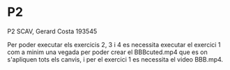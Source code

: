 # P2
P2 SCAV, Gerard Costa 193545

Per poder executar els exercicis 2, 3 i 4 es necessita executar el exercici 1 com a minim una
vegada per poder crear el BBBcuted.mp4 que es on s'apliquen tots els canvis, i per el exercici
1 es necessita el video BBB.mp4. 
 

